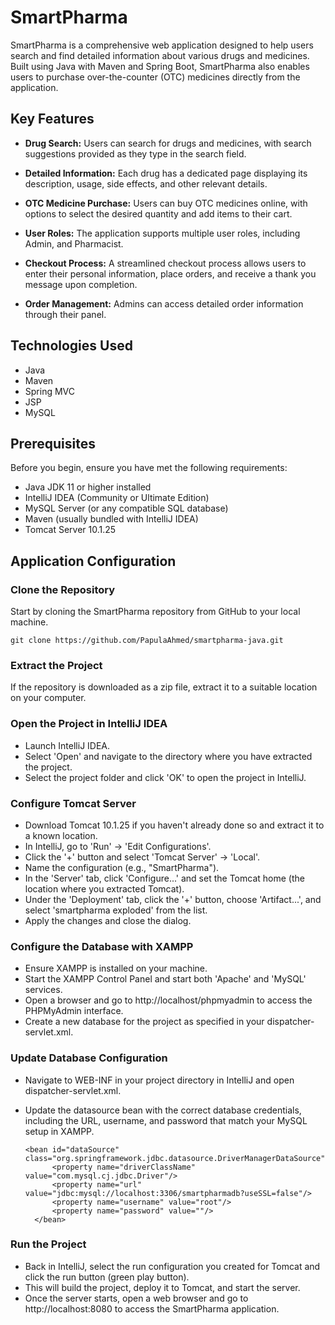 # SmartPharma
SmartPharma is a comprehensive web application designed to help users search and find detailed information about various drugs and medicines. Built using Java with Maven and Spring Boot, SmartPharma also enables users to purchase over-the-counter (OTC) medicines directly from the application.

## Key Features
- **Drug Search:** Users can search for drugs and medicines, with search suggestions provided as they type in the search field.
  
- **Detailed Information:** Each drug has a dedicated page displaying its description, usage, side effects, and other relevant details.
  
- **OTC Medicine Purchase:** Users can buy OTC medicines online, with options to select the desired quantity and add items to their cart.
  
- **User Roles:** The application supports multiple user roles, including Admin, and Pharmacist.
  
- **Checkout Process:** A streamlined checkout process allows users to enter their personal information, place orders, and receive a thank you message upon completion.
  
- **Order Management:** Admins can access detailed order information through their panel.


## Technologies Used
- Java
- Maven
- Spring MVC
- JSP
- MySQL

## Prerequisites

Before you begin, ensure you have met the following requirements:
- Java JDK 11 or higher installed
- IntelliJ IDEA (Community or Ultimate Edition)
- MySQL Server (or any compatible SQL database)
- Maven (usually bundled with IntelliJ IDEA)
- Tomcat Server 10.1.25

## Application Configuration

### Clone the Repository
Start by cloning the SmartPharma repository from GitHub to your local machine.

```git clone https://github.com/PapulaAhmed/smartpharma-java.git```

### Extract the Project
If the repository is downloaded as a zip file, extract it to a suitable location on your computer.

### Open the Project in IntelliJ IDEA
- Launch IntelliJ IDEA.
- Select 'Open' and navigate to the directory where you have extracted the project.
- Select the project folder and click 'OK' to open the project in IntelliJ.

### Configure Tomcat Server
- Download Tomcat 10.1.25 if you haven't already done so and extract it to a known location.
- In IntelliJ, go to 'Run' -> 'Edit Configurations'.
- Click the '+' button and select 'Tomcat Server' -> 'Local'.
- Name the configuration (e.g., "SmartPharma").
- In the 'Server' tab, click 'Configure...' and set the Tomcat home (the location where you extracted Tomcat).
- Under the 'Deployment' tab, click the '+' button, choose 'Artifact...', and select 'smartpharma exploded' from the list.
- Apply the changes and close the dialog.

### Configure the Database with XAMPP
- Ensure XAMPP is installed on your machine.
- Start the XAMPP Control Panel and start both 'Apache' and 'MySQL' services.
- Open a browser and go to http://localhost/phpmyadmin to access the PHPMyAdmin interface.
- Create a new database for the project as specified in your dispatcher-servlet.xml.

### Update Database Configuration
- Navigate to WEB-INF in your project directory in IntelliJ and open dispatcher-servlet.xml.
- Update the datasource bean with the correct database credentials, including the URL, username, and password that match your MySQL setup in XAMPP.

  ```
  <bean id="dataSource" class="org.springframework.jdbc.datasource.DriverManagerDataSource">
        <property name="driverClassName" value="com.mysql.cj.jdbc.Driver"/>
        <property name="url" value="jdbc:mysql://localhost:3306/smartpharmadb?useSSL=false"/>
        <property name="username" value="root"/>
        <property name="password" value=""/>
    </bean>
  ```

### Run the Project
- Back in IntelliJ, select the run configuration you created for Tomcat and click the run button (green play button).
- This will build the project, deploy it to Tomcat, and start the server.
- Once the server starts, open a web browser and go to http://localhost:8080 to access the SmartPharma application.


